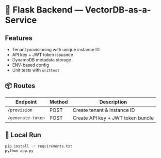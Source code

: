 # 🧠 Flask Backend — VectorDB-as-a-Service

## Features

- Tenant provisioning with unique instance ID
- API key + JWT token issuance
- DynamoDB metadata storage
- ENV-based config
- Unit tests with `unittest`

## 📦 Routes

| Endpoint             | Method | Description                        |
|----------------------|--------|------------------------------------|
| `/provision`         | POST   | Create tenant & instance ID        |
| `/generate-token`    | POST   | Create API key + JWT token bundle  |

## 🔧 Local Run

```bash
pip install -r requirements.txt
python app.py
